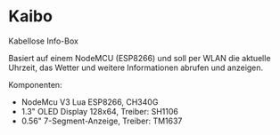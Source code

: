 # Kaibo
Kabellose Info-Box

Basiert auf einem NodeMCU (ESP8266) und soll per WLAN die aktuelle Uhrzeit, das Wetter und weitere Informationen abrufen und anzeigen.

Komponenten:
* NodeMcu V3 Lua ESP8266, CH340G
* 1.3" OLED Display 128x64, Treiber: SH1106
* 0.56" 7-Segment-Anzeige, Treiber: TM1637
